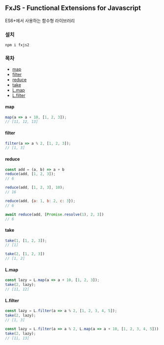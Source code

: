 ## FxJS - Functional Extensions for Javascript

ES6+에서 사용하는 함수형 라이브러리

### 설치

```
npm i fxjs2
```

### 목차

- [map](#map)
- [filter](#filter)
- [reduce](#reduce)
- [take](#take)
- [L.map](#L.map)
- [L.filter](#L.filter)

#### map

```javascript
map(a => a + 10, [1, 2, 3]);
// [11, 12, 13]
```

#### filter

```javascript
filter(a => a % 2, [1, 2, 3]);
// [1, 3]
```

#### reduce

```javascript
const add = (a, b) => a + b
reduce(add, [1, 2, 3]);
// 6

reduce(add, [1, 2, 3], 10);
// 16

reduce(add, {a: 1, b: 2, c: 3});
// 6

await reduce(add, [Promise.resolve(1), 2, 3])
// 6
```

#### take

```javascript
take(1, [1, 2, 3]);
// [1]

take(2, [1, 2, 3])
// [1, 2]
```

#### L.map

```javascript
const lazy = L.map(a => a + 10, [1, 2, 3]);
take(2, lazy);
// [11, 12]
```

#### L.filter

```javascript
const lazy = L.filter(a => a % 2, [1, 2, 3, 4, 5]);
take(2, lazy);
// [1, 3]
```

```javascript
const lazy = L.filter(a => a % 2, L.map(a => a + 10, [1, 2, 3, 4, 5]));
take(2, lazy);
// [11, 13]
```

